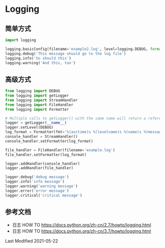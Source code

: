 # Logging

## 简单方式

```python
import logging

logging.basicConfig(filename='example2.log', level=logging.DEBUG, format='%(asctime)s - %(levelname)s - %(message)s')
logging.debug('This message should go to the log file')
logging.info('So should this')
logging.warning('And this, too')
```

## 高级方式

```python
from logging import DEBUG
from logging import getLogger
from logging import StreamHandler
from logging import FileHandler
from logging import Formatter

# Multiple calls to getLogger() with the same name will return a reference to the same logger object.
logger = getLogger(__name__)
logger.setLevel(DEBUG)
log_format = Formatter(fmt='%(asctime)s %(levelname)s %(name)s %(message)s', datefmt='%Y-%m-%d %H:%M:%S')
console_handler = StreamHandler()
console_handler.setFormatter(log_format)

file_handler = FileHandler(filename='example.log')
file_handler.setFormatter(log_format)

logger.addHandler(console_handler)
logger.addHandler(file_handler)

logger.debug('debug message')
logger.info('info message')
logger.warning('warning message')
logger.error('error message')
logger.critical('critical message')
```

## 参考文档

- 日志 HOW TO https://docs.python.org/zh-cn/2.7/howto/logging.html
- 日志 HOW TO https://docs.python.org/zh-cn/3.7/howto/logging.html

Last Modified 2021-05-22

